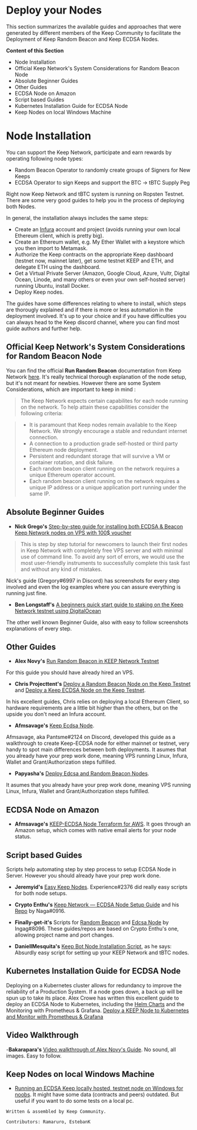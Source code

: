 # Deploy your Nodes

This section summarizes the available guides and approaches that were generated by different members of the Keep Community to facilitate the Deployment of Keep Random Beacon and Keep ECDSA Nodes.

**Content of this Section**
- Node Installation
- Official Keep Network's System Considerations for Random Beacon Node
- Absolute Beginner Guides
- Other Guides
- ECDSA Node on Amazon
- Script based Guides
- Kubernetes Installation Guide for ECDSA Node
- Keep Nodes on local Windows Machine


# Node Installation

You can support the Keep Network, participate and earn rewards by operating following node types:
   * Random Beacon Operator to randomly create groups of Signers for New Keeps
   * ECDSA Operator to sign Keeps and support the BTC -> tBTC Supply Peg

Right now Keep Network and tBTC system is running on Ropsten Testnet.
There are some very good guides to help you in the process of deploying both Nodes.

In general, the installation always includes the same steps:
- Create an [Infura](https://infura.io/) account and project (avoids running your own local Ethereum client, which is pretty big).
- Create an Ethereum wallet, e.g. My Ether Wallet with a keystore which you then import to Metamask.
- Authorize the Keep contracts on the appropriate Keep dashboard (testnet now, mainnet later), get some testnet KEEP and ETH, and delegate ETH using the dashboard.
- Get a Virtual Private Server (Amazon, Google Cloud, Azure, Vultr, Digital Ocean, Linode, and many others or even your own self-hosted server) running Ubuntu, install Docker.
- Deploy Keep nodes.

The guides have some differences relating to where to install, which steps are thorougly explained and if there is more or less automation in the deployment involved. It's up to your choice and if you have difficulties you can always head to the Keep discord channel, where you can find most guide authors and further help.

## Official Keep Network's System Considerations for Random Beacon Node
You can find the official **Run Random Beacon** documentation from Keep Network [here](https://docs.keep.network/run-random-beacon.html).
It's really technical thorough explanation of the node setup, but it's not meant for newbies. However there are some System Considerations, which are important to keep in mind :
> The Keep Network expects certain capabilites for each node running on the network. To help attain these capabilities consider the following criteria:

> - It is paramount that Keep nodes remain available to the Keep Network. We strongly encourage a stable and redundant internet connection.
> - A connection to a production grade self-hosted or third party Ethereum node deployment.
> - Persistent and redundant storage that will survive a VM or container rotation, and disk failure.
> - Each random beacon client running on the network requires a unique Ethereum operator account.
> - Each random beacon client running on the network requires a unique IP address or a unique application port running under the same IP.


## Absolute Beginner Guides

- **Nick Grego's** [Step-by-step guide for installing both ECDSA & Beacon Keep Network nodes on VPS with 100$ voucher](https://medium.com/@nickgrego/step-by-step-guide-for-installing-both-ecdsa-beacon-nodes-on-vps-with-100-voucher-db930ab2a667)
> This is step by step tutorial for newcomers to launch their first nodes in Keep Network with completely free VPS server and with minimal use of command line. To avoid any sort of errors, we would use the most user-friendly instruments to successfully complete this task fast and without any kind of mistakes.

Nick's guide (Gregory#6997 in Discord) has screenshots for every step involved and even the log examples where you can assure everything is running just fine.

- **Ben Longstaff's** [A beginners quick start guide to staking on the Keep Network testnet using DigitalOcean](https://medium.com/@ben_longstaff/a-beginners-quick-start-guide-to-staking-on-the-keep-network-testnet-using-digitalocean-5a74ca60adc3)

The other well known Beginner Guide, also with easy to follow screenshots explanations of every step.

## Other Guides

- **Alex Novy's** [Run Random Beacon in KEEP Network Testnet](https://medium.com/@novysf/run-a-keep-network-testnet-node-37096946af35)

For this guide you should have already hired an VPS.

- **Chris Projecttent's** [Deploy a Random Beacon Node on the Keep Testnet](https://medium.com/@projecttent/deploy-a-random-beacon-node-on-the-keep-testnet-6c95d742fa5a) and [Deploy a Keep ECDSA Node on the Keep Testnet](https://medium.com/@projecttent/deploy-a-keep-ecdsa-node-on-the-keep-testnet-13f374b0c11a).

In his excellent guides, Chris relies on deploying a local Ethereum Client, so hardware requirements are a little bit higher than the others, but on the upside you don't need an Infura account. 

- **Afmsavage's** [Keep Ecdsa Node](https://gist.github.com/afmsavage/8fc19937a6b263f05c3e215d8860629c).

Afmsavage, aka Pantsme#2124 on Discord, developed this guide as a walkthrough to create Keep-ECDSA node for either mainnet or testnet, very handy to spot main differences between both deployments. It asumes that you already have your prep work done, meaning VPS running Linux, Infura, Wallet and Grant/Authorization steps fulfilled.

- **Papyasha's** [Deploy Edcsa and Random Beacon Nodes](https://gist.github.com/papyasha/49925cf882545dada27b3f3fb7f48304).

It asumes that you already have your prep work done, meaning VPS running Linux, Infura, Wallet and Grant/Authorization steps fulfilled.

## ECDSA Node on Amazon

- **Afmsavage's** [KEEP-ECDSA Node Terraform for AWS](https://github.com/afmsavage/keep-ecdsa-tf/tree/testnet). It goes through an Amazon setup, which comes with native email alerts for your node status.

## Script based Guides
Scripts help automating step by step process to setup ECDSA Node in Server. However you should already have your prep work done.

- **Jeremyid's** [Easy Keep Nodes](https://github.com/jeremyid/easy-keep-nodes). Experience#2376 did really easy scripts for both node setups.

- **Crypto Enthu's** [Keep Network — ECDSA Node Setup Guide](https://medium.com/@cryptoenthu1/keep-network-ecdsa-node-setup-5164b7c2cec3) and his [Repo](https://github.com/cryptoenthu1/keep-ecdsa-repo) by Naga#0916.

- **Finally-get-it's** Scripts for [Random Beacon](https://github.com/finally-get-it/keep-rb-repo) and [Edcsa Node](https://github.com/finally-get-it/keep-ecdsa-repo) by Ingag#8096. These guides/repos are based on Crypto Enthu's one, allowing project name and port changes.

- **DaniellMesquita's** [Keep Bot Node Installation Script](https://github.com/DaniellMesquita/keepbot), as he says: Absurdly easy script for setting up your KEEP Network and tBTC nodes.

## Kubernetes Installation Guide for ECDSA Node
Deploying on a Kubernetes cluster allows for redundancy to improve the reliability of a Production System. If a node goes down, a back up will be spun up to take its place.
Alex Crowe has written this excellent guide to deploy an ECDSA Node to Kubernetes, including the [Helm Charts](https://github.com/ajcrowe/keep-helm-chart) and the Monitoring with Prometheus & Grafana.
[Deploy a KEEP Node to Kubernetes and Monitor with Prometheus & Grafana](https://medium.com/@alex.j.crowe/deploy-a-keep-node-to-kubernetes-and-monitor-with-prometheus-grafana-4ee5c7d9e9a4)


## Video Walkthrough

-**Bakarapara's** [Video walkthrough of Alex Novy's Guide](https://youtu.be/7zgXxqnYF_0). No sound, all images. Easy to follow.

## Keep Nodes on local Windows Machine

- [Running an ECDSA Keep locally hosted, testnet node on Windows for noobs](https://docs.google.com/document/d/1hsI8AtUiGAfcHxik-3akSRjysC0Zw0CVmHxmbNtZyHI/edit#). It might have some data (contracts and peers) outdated. But useful if you want to do some tests on a local pc.

`Written & assembled by Keep Community.`

`Contributors: Ramaruro, EstebanK`
